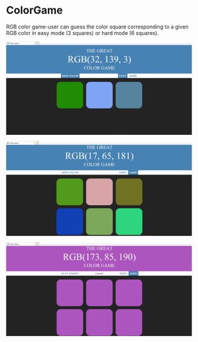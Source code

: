 # ColorGame
RGB color game-user can guess the color square corresponding to a given RGB color in easy mode (3 squares) or hard mode (6 squares).

![Alt text](https://github.com/cedarforest7/ColorGame/blob/master/demo/easy.jpg?raw=true "Title")

![Alt text](https://github.com/cedarforest7/ColorGame/blob/master/demo/hard.jpg?raw=true "Title")

![Alt text](https://github.com/cedarforest7/ColorGame/blob/master/demo/win.jpg?raw=true "Title")
